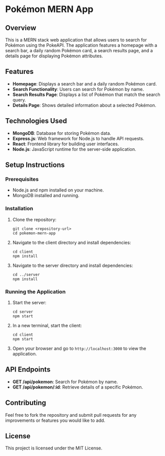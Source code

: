 # Pokémon MERN App

## Overview
This is a MERN stack web application that allows users to search for Pokémon using the PokeAPI. The application features a homepage with a search bar, a daily random Pokémon card, a search results page, and a details page for displaying Pokémon attributes.

## Features
- **Homepage**: Displays a search bar and a daily random Pokémon card.
- **Search Functionality**: Users can search for Pokémon by name.
- **Search Results Page**: Displays a list of Pokémon that match the search query.
- **Details Page**: Shows detailed information about a selected Pokémon.

## Technologies Used
- **MongoDB**: Database for storing Pokémon data.
- **Express.js**: Web framework for Node.js to handle API requests.
- **React**: Frontend library for building user interfaces.
- **Node.js**: JavaScript runtime for the server-side application.

## Setup Instructions

### Prerequisites
- Node.js and npm installed on your machine.
- MongoDB installed and running.

### Installation
1. Clone the repository:
   ```
   git clone <repository-url>
   cd pokemon-mern-app
   ```

2. Navigate to the client directory and install dependencies:
   ```
   cd client
   npm install
   ```

3. Navigate to the server directory and install dependencies:
   ```
   cd ../server
   npm install
   ```

### Running the Application
1. Start the server:
   ```
   cd server
   npm start
   ```

2. In a new terminal, start the client:
   ```
   cd client
   npm start
   ```

3. Open your browser and go to `http://localhost:3000` to view the application.

## API Endpoints
- **GET /api/pokemon**: Search for Pokémon by name.
- **GET /api/pokemon/:id**: Retrieve details of a specific Pokémon.

## Contributing
Feel free to fork the repository and submit pull requests for any improvements or features you would like to add.

## License
This project is licensed under the MIT License.